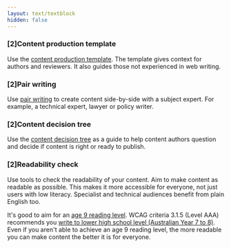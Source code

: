 ```yaml
---
layout: text/textblock
hidden: false
---
```


### [2]Content production template

Use the [content production template](/content-strategy/manage-content-requests/create-content/content-production-template/). The template gives context for authors and reviewers. It also guides those not experienced in web writing.

### [2]Pair writing

Use [pair writing](/content-strategy/manage-content-requests/create-content/pair-writing/) to create content side-by-side with a subject expert. For example, a technical expert, lawyer or policy writer.

### [2]Content decision tree

Use the [content decision tree](/content-strategy/manage-content-requests/create-content/content-decision-tree) as a guide to help content authors question and decide if content is right or ready to publish.

### [2]Readability check

Use tools to check the readability of your content. Aim to make content as readable as possible. This makes it more accessible for everyone, not just users with low literacy. Specialist and technical audiences benefit from plain English too.

It's good to aim for an [age 9 reading level](/content-guide/writing-style/#readability). WCAG criteria 3.1.5 (Level AAA) recommends you [write to lower high school level (Australian Year 7 to 8)](/content-guide/accessibility-inclusivity/#wcag-2-0-for-content-authors). Even if you aren't able to achieve an age 9 reading level, the more readable you can make content the better it is for everyone.
